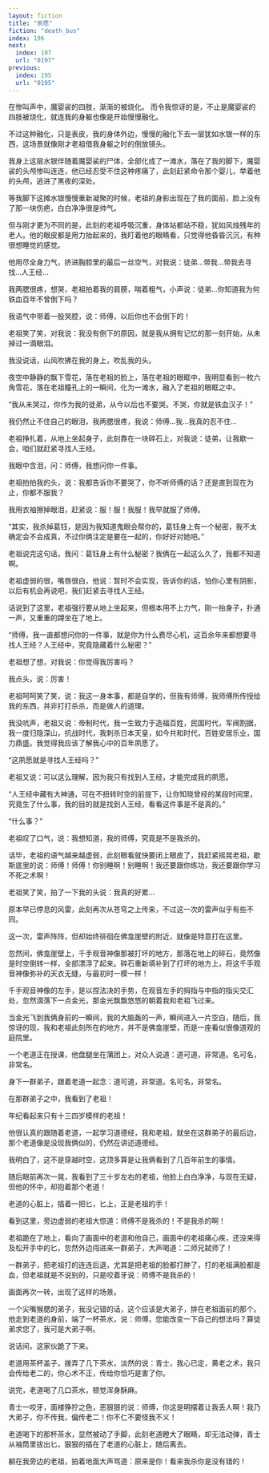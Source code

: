 ```yaml
---
layout: fiction
title: "夙愿"
fiction: "death_bus"
index: 196
next:
  index: 197
  url: "0197"
previous:
  index: 195
  url: "0195"
---
```

在惨叫声中，魔婴裟的四肢，渐渐的被烧化。 而令我惊讶的是，不止是魔婴裟的四肢被烧化，就连我的身躯也像是开始慢慢融化。

不过这种融化，只是表皮，我的身体外边，慢慢的融化下去一层犹如水银一样的东西，这场景就像刚才老祖借我身躯之时的倒放镜头。

我身上这层水银伴随着魔婴裟的尸体，全部化成了一滩水，落在了我的脚下，魔婴裟的头颅惨叫连连，他已经忍受不住这种疼痛了，此刻赶紧命令那个婴儿，举着他的头颅，逃进了黑夜的深处。

等我脚下这摊水银慢慢重新凝聚的时候，老祖的身影出现在了我的面前，脸上没有了那一块伤疤，白白净净很是帅气。

但与刚才更为不同的是，此刻的老祖呼吸沉重，身体站都站不稳，犹如风烛残年的老人。他的眼皮都是用力抬起来的，我盯着他的眼睛看，只觉得他昏昏沉沉，有种很想睡觉的感觉。

他用尽全身力气，挤进胸腔里的最后一丝空气，对我说：徒弟...带我...带我去寻找...人王经...

我两腮很疼，想哭，老祖拍着我的肩膀，喘着粗气，小声说：徒弟...你知道我为何铁血百年不曾倒下吗？

我语气中带着一股哭腔，说：师傅，以后你也不会倒下的！

老祖笑了笑，对我说：我没有倒下的原因，就是我从拥有记忆的那一刻开始，从未掉过一滴眼泪。

我没说话，山风吹拂在我的身上，吹乱我的头。

夜空中静静的飘下雪花，落在老祖的脸上，落在老祖的眼眶中，我明显看到一枚六角雪花，落在老祖瞳孔上的一瞬间，化为一滩水，融入了老祖的眼眶之中。

“我从未哭过，你作为我的徒弟，从今以后也不要哭。不哭，你就是铁血汉子！”

我仍然止不住自己的眼泪，我两腮很疼，我说：师傅...我...我真的忍不住...

老祖挣扎着，从地上坐起身子，此刻靠在一块碎石上，对我说：徒弟，让我歇一会，咱们就赶紧寻找人王经。

我眼中含泪，问：师傅，我想问你一件事。

老祖拍拍我的头，说：我都告诉你不要哭了，你不听师傅的话？还是直到现在为止，你都不服我？

我用衣袖擦掉眼泪，赶紧说：服！服！我服！我早就服了师傅。

“其实，我杀掉葛钰，是因为我知道鬼眼会帮你的，葛钰身上有一个秘密，我不太确定会不会成真，不过你俩注定是要在一起的，你好好对她吧。”

老祖说完这句话，我问：葛钰身上有什么秘密？我俩在一起这么久了，我都不知道啊。

老祖虚弱的很，嘴唇很白，他说：暂时不会实现，告诉你的话，怕你心里有阴影，以后有机会再说吧，我们赶紧去寻找人王经。

话说到了这里，老祖强行要从地上坐起来，但根本用不上力气，刚一抬身子，扑通一声，又重重的蹲坐在了地上。

“师傅，我一直都想问你的一件事，就是你为什么费尽心机，这百余年来都想要寻找人王经？人王经中，究竟隐藏着什么秘密？”

老祖想了想，对我说：你觉得我厉害吗？

我点头，说：厉害！

老祖呵呵笑了笑，说：我这一身本事，都是自学的，但我有师傅，我师傅所传授给我的东西，并非打打杀杀，而是做人的道理。

我没吭声，老祖又说：帝制时代，我一生致力于造福百姓，民国时代，军阀割据，我一度归隐深山，抗战时代，我刺杀日本天皇，如今共和时代，百姓安居乐业，国力鼎盛。我觉得我应该了解我心中的百年夙愿了。

“这夙愿就是寻找人王经吗？”

老祖又说：可以这么理解，因为我只有找到人王经，才能完成我的夙愿。

“人王经中藏有大神通，可在不扭转时空的前提下，让你知晓曾经的某段时间里，究竟生了什么事，我的目的就是找到人王经，看看这件事是不是真的。”

“什么事？”

老祖叹了口气，说：我想知道，我的师傅，究竟是不是我杀的。

话毕，老祖的语气越来越虚弱，此刻眼看就快要闭上眼皮了，我赶紧摇晃老祖，歇斯底里的说：师傅！师傅！你别睡啊！别睡啊！我还要跟你练功，我还要跟你学习不死之术啊！

老祖笑了笑，拍了一下我的头说：我真的好累...

原本早已停息的风雷，此刻再次从苍穹之上传来，不过这一次的雷声似乎有些不同。

这一次，雷声阵阵，但却始终徘徊在佛龛崖壁的附近，就像是特意打在这里。

忽然间，佛龛崖壁上，千手观音神像那被打坏的地方，那落在地上的碎石，竟然像是时空倒转一样，全部漂浮了起来。碎石重新填补到了打坏的地方上，将这千手观音神像弥补的天衣无缝，与最初时一模一样！

千手观音神像的左手，是以捏法决的手势，在观音左手的拇指与中指的指尖交汇处，忽然滴落下一点金光，那金光飘飘悠悠的朝着我和老祖飞过来。

当金光飞到我俩身前的一瞬间，我的大脑轰的一声，瞬间进入一片空白，随后，我惊讶的现，我和老祖此刻所在的地方，并不是佛龛崖壁，而是一座看似很像道观的庭院里。

一个老道正在授课，他盘腿坐在蒲团上，对众人说道：道可道，非常道。名可名，非常名。

身下一群弟子，跟着老道一起念：道可道，非常道。名可名，非常名。

在那群弟子之中，我看到了老祖！

年纪看起来只有十三四岁模样的老祖！

他很认真的跟随着老道，一起学习道德经，我和老祖，就坐在这群弟子的最后边，那个老道像是没现我俩似的，仍然在讲述道德经。

我明白了，这不是穿越时空，这顶多算是让我俩看到了几百年前生的事情。

随后眼前再次一晃，我看到了三十岁左右的老祖，他脸上白白净净，与现在无疑，但他的怀中，却抱着那个老道！

老道的心脏上，插着一把匕，匕上，正是老祖的手！

看到这里，旁边虚弱的老祖大惊道：师傅不是我杀的！不是我杀的啊！

老祖跪在了地上，看向了画面中的老道和他自己，画面中的老祖痛心疾，还没来得及松开手中的匕，忽然外边闯进来一群弟子，大声喝道：二师兄弑师了！

一群弟子，把老祖打的连连后退，尤其是把老祖的脸都打肿了，打的老祖满脸都是血，但老祖就是不说别的，只是咬着牙说：师傅不是我杀的！

画面再次一转，出现了这样的场景。

一个尖嘴猴腮的弟子，我没记错的话，这个应该是大弟子，排在老祖面前的那个。他走到老道的身前，端了一杯茶水，说：师傅，您能改变一下自己的想法吗？算徒弟求您了，我可是大弟子啊。

说话间，这家伙跪了下来。

老道用茶杯盖子，拨弄了几下茶水，淡然的说：青士，我心已定，黄老之术，我只会传给老二的，你心术不正，传给你恰巧是害了你。

说完，老道喝了几口茶水，顿觉浑身酥麻。

青士一咬牙，面楼狰狞之色，恶狠狠的说：师傅，你这是明摆着让我丢人啊！我乃大弟子，你不传我，偏传老二！你不仁不要怪我不义！

老道喝下的那杯茶水，显然被动了手脚，此刻老道瞪大了眼睛，却无法动弹，青士从袖筒里拔出匕，狠狠的插在了老道的心脏上，随后离去。

躺在我旁边的老祖，拍着地面大声骂道：原来是你！看来我杀你是没有错的！